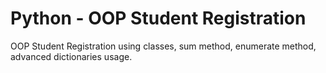 # Python - OOP Student Registration
OOP Student Registration using classes, sum method, enumerate method, advanced dictionaries usage.
